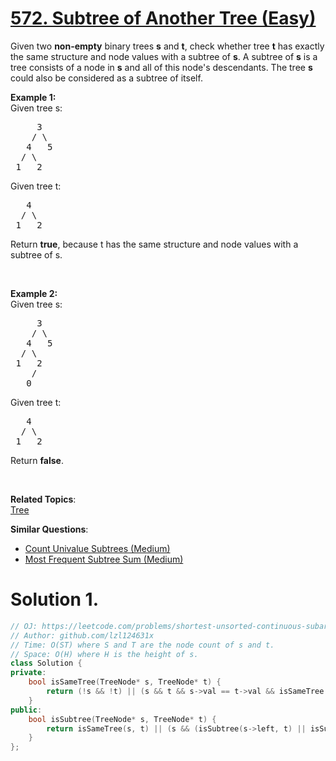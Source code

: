 # [572. Subtree of Another Tree (Easy)](https://leetcode.com/problems/subtree-of-another-tree/)

<p>Given two <strong>non-empty</strong> binary trees <b>s</b> and <b>t</b>, check whether tree <b>t</b> has exactly the same structure and node values with a subtree of <b>s</b>. A subtree of <b>s</b> is a tree consists of a node in <b>s</b> and all of this node's descendants. The tree <b>s</b> could also be considered as a subtree of itself.</p>

<p><b>Example 1:</b><br>
Given tree s:</p>

<pre>     3
    / \
   4   5
  / \
 1   2
</pre>
Given tree t:

<pre>   4 
  / \
 1   2
</pre>
Return <b>true</b>, because t has the same structure and node values with a subtree of s.

<p>&nbsp;</p>

<p><b>Example 2:</b><br>
Given tree s:</p>

<pre>     3
    / \
   4   5
  / \
 1   2
    /
   0
</pre>
Given tree t:

<pre>   4
  / \
 1   2
</pre>
Return <b>false</b>.

<p>&nbsp;</p>


**Related Topics**:  
[Tree](https://leetcode.com/tag/tree/)

**Similar Questions**:
* [Count Univalue Subtrees (Medium)](https://leetcode.com/problems/count-univalue-subtrees/)
* [Most Frequent Subtree Sum (Medium)](https://leetcode.com/problems/most-frequent-subtree-sum/)

# Solution 1.

```cpp
// OJ: https://leetcode.com/problems/shortest-unsorted-continuous-subarray
// Author: github.com/lzl124631x
// Time: O(ST) where S and T are the node count of s and t.
// Space: O(H) where H is the height of s.
class Solution {
private:
    bool isSameTree(TreeNode* s, TreeNode* t) {
        return (!s && !t) || (s && t && s->val == t->val && isSameTree(s->left, t->left) && isSameTree(s->right, t->right));
    }
public:
    bool isSubtree(TreeNode* s, TreeNode* t) {
        return isSameTree(s, t) || (s && (isSubtree(s->left, t) || isSubtree(s->right, t)));
    }
};
```